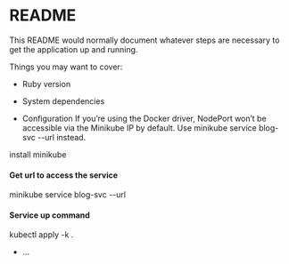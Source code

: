 # README

This README would normally document whatever steps are necessary to get the
application up and running.

Things you may want to cover:

* Ruby version

* System dependencies

* Configuration
If you’re using the Docker driver, NodePort won’t be accessible via the Minikube IP by default. Use minikube service blog-svc --url instead.

install minikube

#### Get url to access the service
minikube service blog-svc --url

#### Service up command
kubectl apply -k .

* ...
